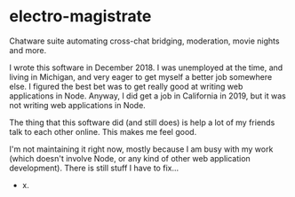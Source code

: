# electro-magistrate
Chatware suite automating cross-chat bridging, moderation, movie nights and more.


I wrote this software in December 2018. I was unemployed at the time, and living in Michigan, and very eager to get myself a better job somewhere else.
I figured the best bet was to get really good at writing web applications in Node.
Anyway, I did get a job in California in 2019, but it was not writing web applications in Node.

The thing that this software did (and still does) is help a lot of my friends talk to each other online. This makes me feel good.

I'm not maintaining it right now, mostly because I am busy with my work (which doesn't involve Node, or any kind of other web application development). There is still stuff I have to fix...

- x.
